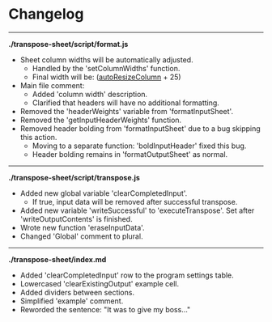 # Changelog
---

**./transpose-sheet/script/format.js**
* Sheet column widths will be automatically adjusted.
	* Handled by the 'setColumnWidths' function.
	* Final width will be: ([autoResizeColumn](https://developers.google.com/apps-script/reference/spreadsheet/sheet#autoresizecolumncolumnposition) + 25)
* Main file comment:
	* Added 'column width' description.
	* Clarified that headers will have no additional formatting.
* Removed the 'headerWeights' variable from 'formatInputSheet'.
* Removed the 'getInputHeaderWeights' function.
* Removed header bolding from 'formatInputSheet' due to a bug skipping this action.
	* Moving to a separate function: 'boldInputHeader' fixed this bug.
	* Header bolding remains in 'formatOutputSheet' as normal.

---

**./transpose-sheet/script/transpose.js**
* Added new global variable 'clearCompletedInput'.
	* If true, input data will be removed after successful transpose.
* Added new variable 'writeSuccessful' to 'executeTranspose'. Set after 'writeOutputContents' is finished.
* Wrote new function 'eraseInputData'.
* Changed 'Global' comment to plural.

---

**./transpose-sheet/index.md**
* Added 'clearCompletedInput' row to the program settings table.
* Lowercased 'clearExistingOutput' example cell.
* Added dividers between sections.
* Simplified 'example' comment.
* Reworded the sentence: "It was to give my boss..."
